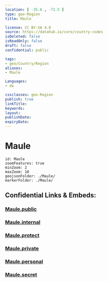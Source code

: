 ```yaml
---
location: [ -35.6 , -71.5 ] 
type: geo-Region
title: Maule

license: CC BY-SA 4.0
source: https://datahub.io/core/country-codes
isDeleted: false
isReadOnly: false
draft: false
confidential: public

tags:
- geo/Country/Region
aliases:
- Maule

Languages:
- de

cssclasses: geo-Region
publish: true
linkTitle: 
keywords: 
layout: 
publishDate: 
expiryDate: 
---
```


# Maule

```leaflet
id: Maule
zoomFeatures: true 
minZoom: 2 
maxZoom: 18
geojsonFolder: ./Maule/
markerFolder: ./Maule/
```


## Confidential Links & Embeds: 

### [Maule.public](/_public/\Earth\Continent\America~South\Chile\regions~ChileMaule.public.md) 

### [Maule.internal](/_internal/\Earth\Continent\America~South\Chile\regions~ChileMaule.internal.md) 

### [Maule.protect](/_protect/\Earth\Continent\America~South\Chile\regions~ChileMaule.protect.md) 

### [Maule.private](/_private/\Earth\Continent\America~South\Chile\regions~ChileMaule.private.md) 

### [Maule.personal](/_personal/\Earth\Continent\America~South\Chile\regions~ChileMaule.personal.md) 

### [Maule.secret](/_secret/\Earth\Continent\America~South\Chile\regions~ChileMaule.secret.md)

